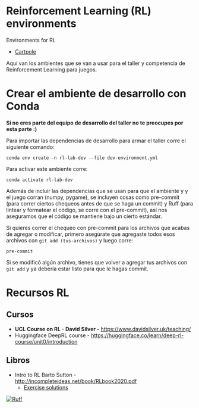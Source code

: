# Reinforcement Learning (RL) environments

Environments for RL

- [Cartpole](/cartPole/Cartpole.md)

Aquí van los ambientes que se van a usar para el taller y competencia de Reinforcement Learning para juegos.

# Crear el ambiente de desarrollo con Conda
**Si no eres parte del equipo de desarrollo del taller no te preocupes por esta parte :)**

Para importar las dependencias de desarrollo para armar el taller corre el siguiente comando:
```
conda env create -n rl-lab-dev --file dev-environment.yml
```
Para activar este ambiente corre:
```
conda activate rl-lab-dev
```

Además de incluir las dependencias que se usan para que el ambiente y y el juego corran (numpy, pygame), se incluyen cosas como pre-commit (para correr ciertos chequeos antes de que se haga un commit) y Ruff (para lintear y formatear el código, se corre con el pre-commit), así nos aseguramos que el código se mantiene bajo un cierto estándar.

Si quieres correr el chequeo con pre-commit para los archivos que acabas de agregar o modificar, primero asegúrate que agregaste todos esos archivos con ```git add (tus-archivos)``` y luego corre:
```
pre-commit
```
Si se modificó algún archivo, tienes que volver a agregar tus archivos con ```git add``` y ya debería estar listo para que le hagas commit.

# Recursos RL

## Cursos

- ****UCL Course on RL - David Silver -**** https://www.davidsilver.uk/teaching/
- Huggingface DeepRL course - https://huggingface.co/learn/deep-rl-course/unit0/introduction

## Libros

- Intro to RL Barto Sutton - http://incompleteideas.net/book/RLbook2020.pdf
    - [Exercise solutions](https://github.com/LyWangPX/Reinforcement-Learning-2nd-Edition-by-Sutton-Exercise-Solutions/tree/master)

[![Ruff](https://img.shields.io/endpoint?url=https://raw.githubusercontent.com/astral-sh/ruff/main/assets/badge/v2.json)](https://github.com/astral-sh/ruff)
